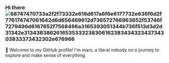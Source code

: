 ### Hi there ![68747470733a2f2f73332e616d617a6f6e6177732e636f6d2f776174747061642d6d656469612d736572766963652f53746f7279496d6167652f7568496a3165393051344b736f513d3d2d31342e313438386261653533323830616238343432343734303833373432302e676966](https://github.com/marswanttobeanalyst/marswanttobeanalyst/assets/141108687/9b81fc6f-5945-4e24-8510-d3f5516cd40c)


👋 Welcome to my GitHub profile! I'm mars, a literal nobody on a journey to explore and make sense of everything.
